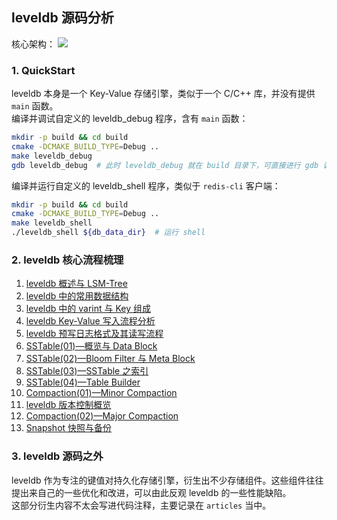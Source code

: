 ## leveldb 源码分析

核心架构：
![](leveldb.png)

### 1. QuickStart

leveldb 本身是一个 Key-Value 存储引擎，类似于一个 C/C++ 库，并没有提供 `main` 函数。  
编译并调试自定义的 leveldb_debug 程序，含有 `main` 函数：

```bash
mkdir -p build && cd build
cmake -DCMAKE_BUILD_TYPE=Debug ..
make leveldb_debug 
gdb leveldb_debug  # 此时 leveldb_debug 就在 build 目录下，可直接进行 gdb 调试
```

编译并运行自定义的 leveldb_shell 程序，类似于 `redis-cli` 客户端：

```bash
mkdir -p build && cd build
cmake -DCMAKE_BUILD_TYPE=Debug ..
make leveldb_shell 
./leveldb_shell ${db_data_dir}  # 运行 shell
```

### 2. leveldb 核心流程梳理

1. [leveldb 概述与 LSM-Tree](/debug/articles/01-introduction/README.md)
2. [leveldb 中的常用数据结构](/debug/articles/02-data-structure/README.md)
3. [leveldb 中的 varint 与 Key 组成](/debug/articles/03-varint-and-key-format/README.md)
4. [leveldb Key-Value 写入流程分析](/debug/articles/04-write-process/README.md)
5. [leveldb 预写日志格式及其读写流程](/debug/articles/05-WAL/README.md)
6. [SSTable(01)—概览与 Data Block](/debug/articles/06-SSTable-data-block/README.md)
7. [SSTable(02)—Bloom Filter 与 Meta Block](/debug/articles/07-SSTable-meta-block/README.md)
8. [SSTable(03)—SSTable 之索引](/debug/articles/08-SSTable-index/README.md)
9. [SSTable(04)—Table Builder](/debug/articles/09-SSTable-table-builder/README.md)
10. [Compaction(01)—Minor Compaction](/debug/articles/10-minor-compaction/README.md)
11. [leveldb 版本控制概览](/debug/articles/11-version-control-overview/README.md)
12. [Compaction(02)—Major Compaction](/debug/articles/12-major-compaction/README.md)
13. [Snapshot 快照与备份](/debug/articles/13-snapshot-and-backup/README.md)

### 3. leveldb 源码之外

leveldb 作为专注的键值对持久化存储引擎，衍生出不少存储组件。这些组件往往提出来自己的一些优化和改进，可以由此反观 leveldb 的一些性能缺陷。  
这部分衍生内容不太会写进代码注释，主要记录在 `articles` 当中。
